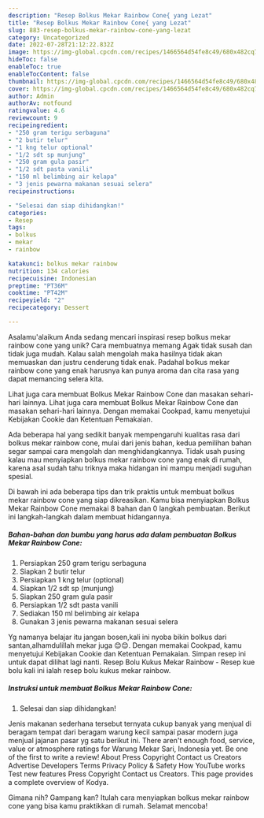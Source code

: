 ```yaml
---
description: "Resep Bolkus Mekar Rainbow Cone{ yang Lezat"
title: "Resep Bolkus Mekar Rainbow Cone{ yang Lezat"
slug: 883-resep-bolkus-mekar-rainbow-cone-yang-lezat
category: Uncategorized
date: 2022-07-28T21:12:22.832Z
image: https://img-global.cpcdn.com/recipes/1466564d54fe8c49/680x482cq70/bolkus-mekar-rainbow-cone-foto-resep-utama.jpg
hideToc: false
enableToc: true
enableTocContent: false
thumbnail: https://img-global.cpcdn.com/recipes/1466564d54fe8c49/680x482cq70/bolkus-mekar-rainbow-cone-foto-resep-utama.jpg
cover: https://img-global.cpcdn.com/recipes/1466564d54fe8c49/680x482cq70/bolkus-mekar-rainbow-cone-foto-resep-utama.jpg
author: Admin
authorAv: notfound
ratingvalue: 4.6
reviewcount: 9
recipeingredient:
- "250 gram terigu serbaguna"
- "2 butir telur"
- "1 kng telur optional"
- "1/2 sdt sp munjung"
- "250 gram gula pasir"
- "1/2 sdt pasta vanili"
- "150 ml belimbing air kelapa"
- "3 jenis pewarna makanan sesuai selera"
recipeinstructions:

- "Selesai dan siap dihidangkan!"
categories:
- Resep
tags:
- bolkus
- mekar
- rainbow

katakunci: bolkus mekar rainbow 
nutrition: 134 calories
recipecuisine: Indonesian
preptime: "PT36M"
cooktime: "PT42M"
recipeyield: "2"
recipecategory: Dessert

---
```



Asalamu'alaikum Anda sedang mencari inspirasi resep bolkus mekar rainbow cone yang unik? Cara membuatnya memang Agak tidak susah dan tidak juga mudah. Kalau salah mengolah maka hasilnya tidak akan memuaskan dan justru cenderung tidak enak. Padahal bolkus mekar rainbow cone yang enak harusnya kan punya aroma dan cita rasa yang dapat memancing selera kita.


Lihat juga cara membuat Bolkus Mekar Rainbow Cone dan masakan sehari-hari lainnya. Lihat juga cara membuat Bolkus Mekar Rainbow Cone dan masakan sehari-hari lainnya. Dengan memakai Cookpad, kamu menyetujui Kebijakan Cookie dan Ketentuan Pemakaian.

Ada beberapa hal yang sedikit banyak mempengaruhi kualitas rasa dari bolkus mekar rainbow cone, mulai dari jenis bahan, kedua pemilihan bahan segar sampai cara mengolah dan menghidangkannya. Tidak usah pusing kalau mau menyiapkan bolkus mekar rainbow cone yang enak di rumah, karena asal sudah tahu triknya maka hidangan ini mampu menjadi suguhan spesial.


Di bawah ini ada beberapa tips dan trik praktis untuk membuat bolkus mekar rainbow cone yang siap dikreasikan. Kamu bisa menyiapkan Bolkus Mekar Rainbow Cone memakai 8 bahan dan 0 langkah pembuatan. Berikut ini langkah-langkah dalam membuat hidangannya.

<!--inarticleads1-->

##### Bahan-bahan dan bumbu yang harus ada dalam pembuatan Bolkus Mekar Rainbow Cone:

1. Persiapkan 250 gram terigu serbaguna
1. Siapkan 2 butir telur
1. Persiapkan 1 kng telur (optional)
1. Siapkan 1/2 sdt sp (munjung)
1. Siapkan 250 gram gula pasir
1. Persiapkan 1/2 sdt pasta vanili
1. Sediakan 150 ml belimbing air kelapa
1. Gunakan 3 jenis pewarna makanan sesuai selera


Yg namanya belajar itu jangan bosen,kali ini nyoba bikin bolkus dari santan,alhamdulillah mekar juga 😊😊. Dengan memakai Cookpad, kamu menyetujui Kebijakan Cookie dan Ketentuan Pemakaian. Simpan resep ini untuk dapat dilihat lagi nanti. Resep Bolu Kukus Mekar Rainbow - Resep kue bolu kali ini ialah resep bolu kukus mekar rainbow. 

<!--inarticleads2-->

##### Instruksi untuk membuat Bolkus Mekar Rainbow Cone:


1. Selesai dan siap dihidangkan!

Jenis makanan sederhana tersebut ternyata cukup banyak yang menjual di beragam tempat dari beragam warung kecil sampai pasar modern juga menjual jajanan pasar yg satu berikut ini. There aren&#39;t enough food, service, value or atmosphere ratings for Warung Mekar Sari, Indonesia yet. Be one of the first to write a review! About Press Copyright Contact us Creators Advertise Developers Terms Privacy Policy &amp; Safety How YouTube works Test new features Press Copyright Contact us Creators. This page provides a complete overview of Kodya. 

Gimana nih? Gampang kan? Itulah cara menyiapkan bolkus mekar rainbow cone yang bisa kamu praktikkan di rumah. Selamat mencoba!
